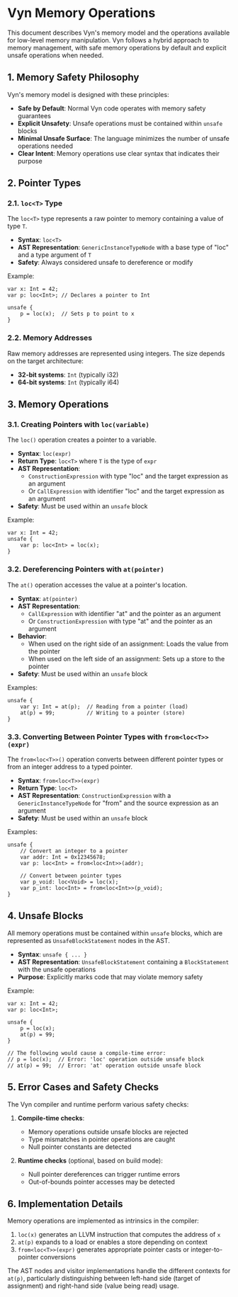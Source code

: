 # Vyn Memory Operations

This document describes Vyn's memory model and the operations available for low-level memory manipulation. Vyn follows a hybrid approach to memory management, with safe memory operations by default and explicit unsafe operations when needed.

## 1. Memory Safety Philosophy

Vyn's memory model is designed with these principles:

- **Safe by Default**: Normal Vyn code operates with memory safety guarantees
- **Explicit Unsafety**: Unsafe operations must be contained within `unsafe` blocks
- **Minimal Unsafe Surface**: The language minimizes the number of unsafe operations needed
- **Clear Intent**: Memory operations use clear syntax that indicates their purpose

## 2. Pointer Types

### 2.1. `loc<T>` Type

The `loc<T>` type represents a raw pointer to memory containing a value of type `T`.

- **Syntax**: `loc<T>`
- **AST Representation**: `GenericInstanceTypeNode` with a base type of "loc" and a type argument of `T`
- **Safety**: Always considered unsafe to dereference or modify

Example:
```vyn
var x: Int = 42;
var p: loc<Int>; // Declares a pointer to Int

unsafe {
    p = loc(x);  // Sets p to point to x
}
```

### 2.2. Memory Addresses

Raw memory addresses are represented using integers. The size depends on the target architecture:

- **32-bit systems**: `Int` (typically i32)
- **64-bit systems**: `Int` (typically i64)

## 3. Memory Operations

### 3.1. Creating Pointers with `loc(variable)`

The `loc()` operation creates a pointer to a variable.

- **Syntax**: `loc(expr)`
- **Return Type**: `loc<T>` where `T` is the type of `expr`
- **AST Representation**:
  - `ConstructionExpression` with type "loc" and the target expression as an argument
  - Or `CallExpression` with identifier "loc" and the target expression as an argument
- **Safety**: Must be used within an `unsafe` block

Example:
```vyn
var x: Int = 42;
unsafe {
    var p: loc<Int> = loc(x);
}
```

### 3.2. Dereferencing Pointers with `at(pointer)`

The `at()` operation accesses the value at a pointer's location.

- **Syntax**: `at(pointer)`
- **AST Representation**:
  - `CallExpression` with identifier "at" and the pointer as an argument
  - Or `ConstructionExpression` with type "at" and the pointer as an argument
- **Behavior**:
  - When used on the right side of an assignment: Loads the value from the pointer
  - When used on the left side of an assignment: Sets up a store to the pointer
- **Safety**: Must be used within an `unsafe` block

Examples:
```vyn
unsafe {
    var y: Int = at(p);  // Reading from a pointer (load)
    at(p) = 99;          // Writing to a pointer (store)
}
```

### 3.3. Converting Between Pointer Types with `from<loc<T>>(expr)`

The `from<loc<T>>()` operation converts between different pointer types or from an integer address to a typed pointer.

- **Syntax**: `from<loc<T>>(expr)`
- **Return Type**: `loc<T>`
- **AST Representation**: `ConstructionExpression` with a `GenericInstanceTypeNode` for "from" and the source expression as an argument
- **Safety**: Must be used within an `unsafe` block

Examples:
```vyn
unsafe {
    // Convert an integer to a pointer
    var addr: Int = 0x12345678;
    var p: loc<Int> = from<loc<Int>>(addr);
    
    // Convert between pointer types
    var p_void: loc<Void> = loc(x);
    var p_int: loc<Int> = from<loc<Int>>(p_void);
}
```

## 4. Unsafe Blocks

All memory operations must be contained within `unsafe` blocks, which are represented as `UnsafeBlockStatement` nodes in the AST.

- **Syntax**: `unsafe { ... }`
- **AST Representation**: `UnsafeBlockStatement` containing a `BlockStatement` with the unsafe operations
- **Purpose**: Explicitly marks code that may violate memory safety

Example:
```vyn
var x: Int = 42;
var p: loc<Int>;

unsafe {
    p = loc(x);
    at(p) = 99;
}

// The following would cause a compile-time error:
// p = loc(x);  // Error: 'loc' operation outside unsafe block
// at(p) = 99;  // Error: 'at' operation outside unsafe block
```

## 5. Error Cases and Safety Checks

The Vyn compiler and runtime perform various safety checks:

1. **Compile-time checks**:
   - Memory operations outside unsafe blocks are rejected
   - Type mismatches in pointer operations are caught
   - Null pointer constants are detected

2. **Runtime checks** (optional, based on build mode):
   - Null pointer dereferences can trigger runtime errors
   - Out-of-bounds pointer accesses may be detected

## 6. Implementation Details

Memory operations are implemented as intrinsics in the compiler:

1. `loc(x)` generates an LLVM instruction that computes the address of `x`
2. `at(p)` expands to a load or enables a store depending on context
3. `from<loc<T>>(expr)` generates appropriate pointer casts or integer-to-pointer conversions

The AST nodes and visitor implementations handle the different contexts for `at(p)`, particularly distinguishing between left-hand side (target of assignment) and right-hand side (value being read) usage.
